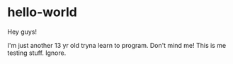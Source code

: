 # hello-world

Hey guys!

I'm just another 13 yr old tryna learn to program. Don't mind me!
This is me testing stuff. Ignore.
